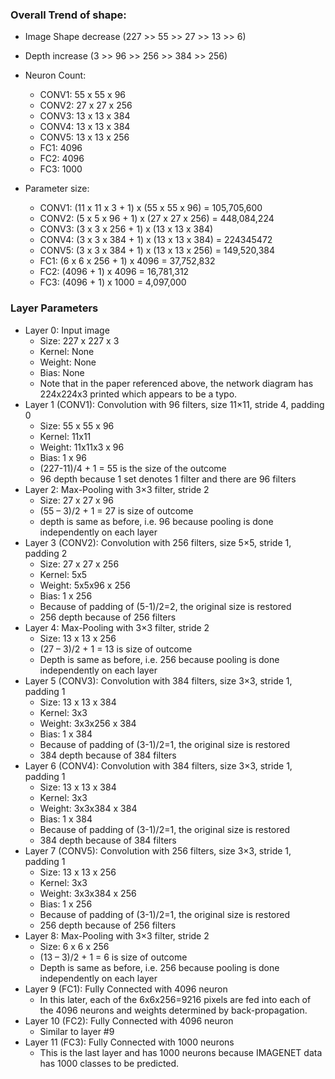 ### Overall Trend of shape:
* Image Shape decrease (227 >> 55 >> 27 >> 13 >> 6)
* Depth increase (3 >> 96 >> 256 >> 384 >> 256)
* Neuron Count:
    * CONV1: 55 x 55 x 96
    * CONV2: 27 x 27 x 256
    * CONV3: 13 x 13 x 384
    * CONV4: 13 x 13 x 384
    * CONV5: 13 x 13 x 256
    * FC1: 4096
    * FC2: 4096
    * FC3: 1000

* Parameter size:
    * CONV1: (11 x 11 x 3 + 1) x (55 x 55 x 96) = 105,705,600
    * CONV2: (5 x 5 x 96 + 1) x (27 x 27 x 256) = 448,084,224
    * CONV3: (3 x 3 x 256 + 1) x (13 x 13 x 384)
    * CONV4: (3 x 3 x 384 + 1) x (13 x 13 x 384) = 224345472
    * CONV5: (3 x 3 x 384 + 1) x (13 x 13 x 256) = 149,520,384
    * FC1: (6 x 6 x 256 + 1) x 4096 = 37,752,832
    * FC2: (4096 + 1) x 4096 = 16,781,312
    * FC3: (4096 + 1) x 1000 = 4,097,000

### Layer Parameters
* Layer 0: Input image
    * Size: 227 x 227 x 3
    * Kernel: None
    * Weight: None
    * Bias: None
    * Note that in the paper referenced above, the network diagram has 224x224x3 printed which appears to be a typo.
* Layer 1 (CONV1): Convolution with 96 filters, size 11×11, stride 4, padding 0
    * Size: 55 x 55 x 96
    * Kernel: 11x11
    * Weight: 11x11x3 x 96
    * Bias: 1 x 96
    * (227-11)/4 + 1 = 55 is the size of the outcome
    * 96 depth because 1 set denotes 1 filter and there are 96 filters
* Layer 2: Max-Pooling with 3×3 filter, stride 2
    * Size: 27 x 27 x 96
    * (55 – 3)/2 + 1 = 27 is size of outcome
    * depth is same as before, i.e. 96 because pooling is done independently on each layer
* Layer 3 (CONV2): Convolution with 256 filters, size 5×5, stride 1, padding 2
    * Size: 27 x 27 x 256
    * Kernel: 5x5
    * Weight: 5x5x96 x 256
    * Bias: 1 x 256
    * Because of padding of (5-1)/2=2, the original size is restored
    * 256 depth because of 256 filters
* Layer 4: Max-Pooling with 3×3 filter, stride 2
    * Size: 13 x 13 x 256
    * (27 – 3)/2 + 1 = 13 is size of outcome
    * Depth is same as before, i.e. 256 because pooling is done independently on each layer
* Layer 5 (CONV3): Convolution with 384 filters, size 3×3, stride 1, padding 1
    * Size: 13 x 13 x 384
    * Kernel: 3x3
    * Weight: 3x3x256 x 384
    * Bias: 1 x 384
    * Because of padding of (3-1)/2=1, the original size is restored
    * 384 depth because of 384 filters
* Layer 6 (CONV4): Convolution with 384 filters, size 3×3, stride 1, padding 1
    * Size: 13 x 13 x 384
    * Kernel: 3x3
    * Weight: 3x3x384 x 384
    * Bias: 1 x 384
    * Because of padding of (3-1)/2=1, the original size is restored
    * 384 depth because of 384 filters
* Layer 7 (CONV5): Convolution with 256 filters, size 3×3, stride 1, padding 1
    * Size: 13 x 13 x 256
    * Kernel: 3x3
    * Weight: 3x3x384 x 256
    * Bias: 1 x 256
    * Because of padding of (3-1)/2=1, the original size is restored
    * 256 depth because of 256 filters
* Layer 8: Max-Pooling with 3×3 filter, stride 2
    * Size: 6 x 6 x 256
    * (13 – 3)/2 + 1 = 6 is size of outcome
    * Depth is same as before, i.e. 256 because pooling is done independently on each layer
* Layer 9 (FC1): Fully Connected with 4096 neuron
    * In this later, each of the 6x6x256=9216 pixels are fed into each of the 4096 neurons and weights determined by back-propagation.
* Layer 10 (FC2): Fully Connected with 4096 neuron
    * Similar to layer #9
* Layer 11 (FC3): Fully Connected with 1000 neurons
    * This is the last layer and has 1000 neurons because IMAGENET data has 1000 classes to be predicted.




